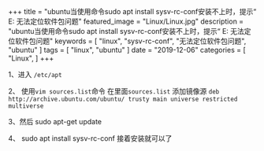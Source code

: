 +++
title = "ubuntu当使用命令sudo apt install sysv-rc-conf安装不上时，提示“ E: 无法定位软件包问题"
featured_image = "Linux/Linux.jpg"
description = "ubuntu当使用命令sudo apt install sysv-rc-conf安装不上时，提示“ E: 无法定位软件包问题"
keywords = [
    "linux",
    "sysv-rc-conf",
    "无法定位软件包问题",
    "ubuntu"
]
tags = [
    "linux",
    "ubuntu"
]
date = "2019-12-06"
categories = [
    "Linux",
]
+++

1、进入 `/etc/apt`

2、 使用`vim sources.list`命令  在里面`sources.list` 添加镜像源   `deb http://archive.ubuntu.com/ubuntu/ trusty main universe restricted multiverse`

3、然后 sudo apt-get update  

 

4、 sudo apt install sysv-rc-conf 接着安装就可以了
